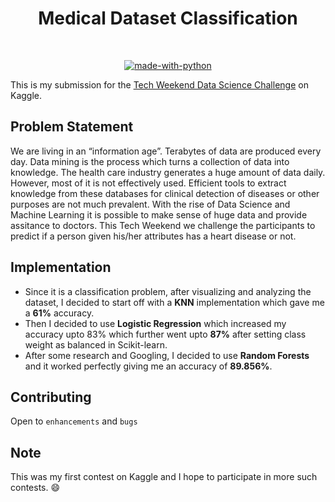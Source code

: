 <div align="center">

# Medical Dataset Classification

<br>

[![made-with-python](https://forthebadge.com/images/badges/made-with-python.svg)](https://www.python.org/)

</div>

This is my submission for the [Tech Weekend Data Science Challenge](https://www.kaggle.com/c/tech-weekend-data-science-hackathon) on Kaggle.

## Problem Statement

We are living in an “information age”. Terabytes of data are produced every day. Data mining is the process which turns a collection of data into knowledge. The health care industry generates a huge amount of data daily. However, most of it is not effectively used. Efficient tools to extract knowledge from these databases for clinical detection of diseases or other purposes are not much prevalent. With the rise of Data Science and Machine Learning it is possible to make sense of huge data and provide assitance to doctors. This Tech Weekend we challenge the participants to predict if a person given his/her attributes has a heart disease or not.

## Implementation

- Since it is a classification problem, after visualizing and analyzing the dataset, I decided to start off with a **KNN** implementation which gave me a **61%** accuracy.
- Then I decided to use **Logistic Regression** which increased my accuracy upto 83% which further went upto **87%** after setting class weight as balanced in Scikit-learn.
- After some research and Googling, I decided to use **Random Forests** and it worked perfectly giving me an accuracy of **89.856%**.

## Contributing

Open to `enhancements` and `bugs`

## Note

This was my first contest on Kaggle and I hope to participate in more such contests. :smile:
